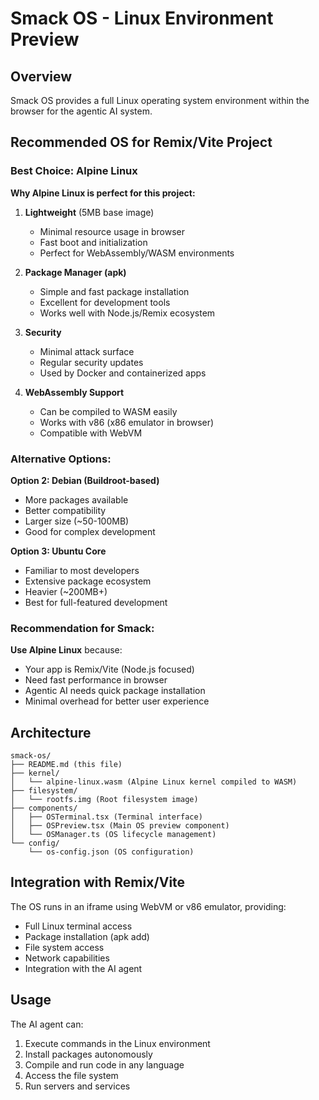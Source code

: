 # Smack OS - Linux Environment Preview

## Overview
Smack OS provides a full Linux operating system environment within the browser for the agentic AI system.

## Recommended OS for Remix/Vite Project

### **Best Choice: Alpine Linux**

**Why Alpine Linux is perfect for this project:**

1. **Lightweight** (5MB base image)
   - Minimal resource usage in browser
   - Fast boot and initialization
   - Perfect for WebAssembly/WASM environments

2. **Package Manager (apk)**
   - Simple and fast package installation
   - Excellent for development tools
   - Works well with Node.js/Remix ecosystem

3. **Security**
   - Minimal attack surface
   - Regular security updates
   - Used by Docker and containerized apps

4. **WebAssembly Support**
   - Can be compiled to WASM easily
   - Works with v86 (x86 emulator in browser)
   - Compatible with WebVM

### Alternative Options:

**Option 2: Debian (Buildroot-based)**
- More packages available
- Better compatibility
- Larger size (~50-100MB)
- Good for complex development

**Option 3: Ubuntu Core**
- Familiar to most developers
- Extensive package ecosystem
- Heavier (~200MB+)
- Best for full-featured development

### Recommendation for Smack:
**Use Alpine Linux** because:
- Your app is Remix/Vite (Node.js focused)
- Need fast performance in browser
- Agentic AI needs quick package installation
- Minimal overhead for better user experience

## Architecture

```
smack-os/
├── README.md (this file)
├── kernel/
│   └── alpine-linux.wasm (Alpine Linux kernel compiled to WASM)
├── filesystem/
│   └── rootfs.img (Root filesystem image)
├── components/
│   ├── OSTerminal.tsx (Terminal interface)
│   ├── OSPreview.tsx (Main OS preview component)
│   └── OSManager.ts (OS lifecycle management)
└── config/
    └── os-config.json (OS configuration)
```

## Integration with Remix/Vite

The OS runs in an iframe using WebVM or v86 emulator, providing:
- Full Linux terminal access
- Package installation (apk add)
- File system access
- Network capabilities
- Integration with the AI agent

## Usage

The AI agent can:
1. Execute commands in the Linux environment
2. Install packages autonomously
3. Compile and run code in any language
4. Access the file system
5. Run servers and services
